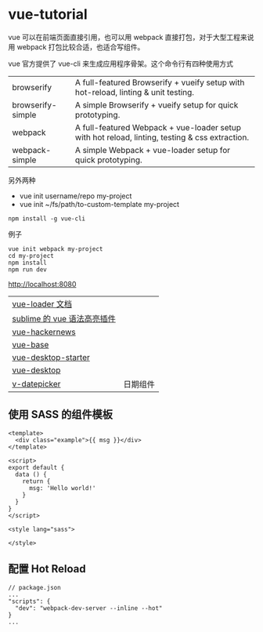 # vue-tutorial

vue 可以在前端页面直接引用，也可以用 webpack 直接打包，对于大型工程来说用 webpack 打包比较合适，也适合写组件。


vue 官方提供了 vue-cli 来生成应用程序骨架。这个命令行有四种使用方式

|     |     |
| ----- | ----- |
|browserify |A full-featured Browserify + vueify setup with hot-reload, linting & unit testing.|
|browserify-simple |A simple Browserify + vueify setup for quick prototyping.|
|webpack |A full-featured Webpack + vue-loader setup with hot reload, linting, testing & css extraction.|
|webpack-simple |A simple Webpack + vue-loader setup for quick prototyping.|

另外两种

-  vue init username/repo my-project
-  vue init ~/fs/path/to-custom-template my-project

```
npm install -g vue-cli
```


例子

```
vue init webpack my-project
cd my-project
npm install
npm run dev
```
[http://localhost:8080](http://localhost:8080)


|     |     |
| ----- | ----- |
|[vue-loader 文档](https://vuejs.github.io/vue-loader/)| |
|[sublime 的 vue 语法高亮插件](https://github.com/vuejs/vue-syntax-highlight)| |
|[vue-hackernews](https://github.com/vuejs/vue-hackernews)| |
|[vue-base](https://github.com/szarapka/vue-base)| |
|[vue-desktop-starter](https://github.com/ElemeFE/vue-desktop-starter)| |
|[vue-desktop](https://github.com/ElemeFE/vue-desktop)     | |
|[v-datepicker](https://github.com/ElemeFE/v-datepicker)   |日期组件|


## 使用 SASS 的组件模板
```
<template>
  <div class="example">{{ msg }}</div>
</template>

<script>
export default {
  data () {
    return {
      msg: 'Hello world!'
    }
  }
}
</script>

<style lang="sass">

</style>
```

## 配置 Hot Reload

```
// package.json
...
"scripts": {
  "dev": "webpack-dev-server --inline --hot"
}
...
```